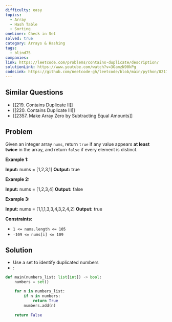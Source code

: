 ```yaml
---
difficulty: easy
topics:
  - Array
  - Hash Table
  - Sorting
oneLiner: Check in Set
solved: true
category: Arrays & Hashing
tags:
  - blind75
companies: 
link: https://leetcode.com/problems/contains-duplicate/description/
solutionLink: https://www.youtube.com/watch?v=3OamzN90kPg
codeLink: https://github.com/neetcode-gh/leetcode/blob/main/python/0217-contains-duplicate.py
---
```

## Similar Questions

- [[219. Contains Duplicate II]]
- [[220. Contains Duplicate III]]
- [[2357. Make Array Zero by Subtracting Equal Amounts]]
## Problem

Given an integer array `nums`, return `true` if any value appears **at least twice** in the array, and return `false` if every element is distinct.

**Example 1:**

**Input:** nums = [1,2,3,1]
**Output:** true

**Example 2:**

**Input:** nums = [1,2,3,4]
**Output:** false

**Example 3:**

**Input:** nums = [1,1,1,3,3,4,3,2,4,2]
**Output:** true

**Constraints:**

- `1 <= nums.length <= 105`
- `-109 <= nums[i] <= 109`
## Solution

- Use a set to identify duplicated numbers
- : 

```python
def main(numbers_list: list[int]) -> bool:
    numbers = set()

    for n in numbers_list:
        if n in numbers:
            return True
        numbers.add(n)
    
    return False

```

